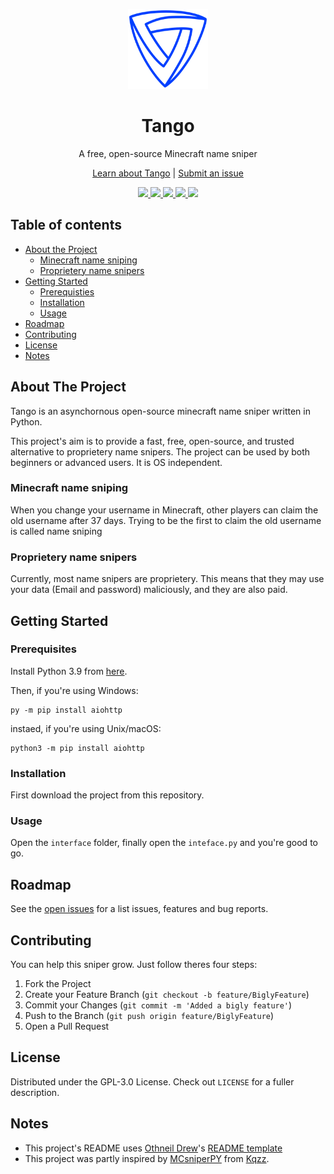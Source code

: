 <p align="center">
  <a href="https://github.com/Miestrode/tango">
    <img src="images/logo.png" width="128" height="128">
  </a>
</p>

<h1 align="center">
  Tango
</h1>

<p align="center">
  A free, open-source Minecraft name sniper
</p>

<p align="center">
<a href="https://github.com/Miestrode/tango/blob/main/README.md">Learn about Tango</a> | <a href="https://github.com/Miestrode/tango/issues">Submit an issue</a>
</p>

<p align="center">
<a href="https://github.com/Miestrode/tango/graphs/contributors" align="center">
  <img src="https://img.shields.io/github/contributors/Miestrode/tango.svg?style=for-the-badge" style="max-width:100%;">
</a>

<a href="https://github.com/Miestrode/tango/network/members" align="center">
  <img src="https://img.shields.io/github/forks/Miestrode/tango.svg?style=for-the-badge" style="max-width:100%;">
</a>

<a href="https://github.com/Miestrode/tango/stargazers" align="center">
  <img src="https://img.shields.io/github/stars/Miestrode/tango.svg?style=for-the-badge" style="max-width:100%;">
</a>

<a href="https://github.com/Miestrode/tango/issues" align="center">
  <img src="https://img.shields.io/github/issues/Miestrode/tango.svg?style=for-the-badge" style="max-width:100%;">
</a>

<a href="https://github.com/Miestrode/tango/blob/main/LICENSE" align="center">
  <img src="https://img.shields.io/github/license/Miestrode/tango.svg?style=for-the-badge" style="max-width:100%;">
</a>

## Table of contents
* [About the Project](#about-the-project)
  * [Minecraft name sniping](#minecraft-name-sniping)
  * [Proprietery name snipers](#proprietery-name-snipers)
* [Getting Started](#getting-started)
  * [Prerequisties](#prerequisties)
  * [Installation](#installation)
  * [Usage](#usage)
* [Roadmap](#roadmap)
* [Contributing](#contributing)
* [License](#license)
* [Notes](#notes)

## About The Project
Tango is an asynchornous open-source minecraft name sniper written in Python.

This project's aim is to provide a fast, free, open-source, and trusted alternative to proprietery name snipers.
The project can be used by both beginners or advanced users. It is OS independent.

### Minecraft name sniping
When you change your username in Minecraft, other players can claim the old username after 37 days. Trying to be the first to claim the old username is called name sniping
### Proprietery name snipers
Currently, most name snipers are proprietery. This means that they may use your data (Email and password) maliciously, and they are also paid.

## Getting Started
### Prerequisites

Install Python 3.9 from [here](https://www.python.org/downloads/release/python-395/).

Then, if you're using Windows:
```
py -m pip install aiohttp
```

instaed, if you're using Unix/macOS:
```
python3 -m pip install aiohttp
```

### Installation
First download the project from this repository.

### Usage
Open the `interface` folder, finally open the `inteface.py` and you're good to go.

## Roadmap
See the [open issues](https://github.com/Miestrode/tango/issues) for a list issues, features and bug reports.

## Contributing
You can help this sniper grow. Just follow theres four steps:

1. Fork the Project
2. Create your Feature Branch (`git checkout -b feature/BiglyFeature`)
3. Commit your Changes (`git commit -m 'Added a bigly feature'`)
4. Push to the Branch (`git push origin feature/BiglyFeature`)
5. Open a Pull Request

## License
Distributed under the GPL-3.0 License. Check out `LICENSE` for a fuller description.

## Notes
* This project's README uses [Othneil Drew](https://github.com/othneildrew)'s [README template](https://github.com/othneildrew/Best-README-Template)
* This project was partly inspired by [MCsniperPY](https://github.com/MCsniperPY/MCsniperPY) from [Kqzz](https://github.com/Kqzz).

